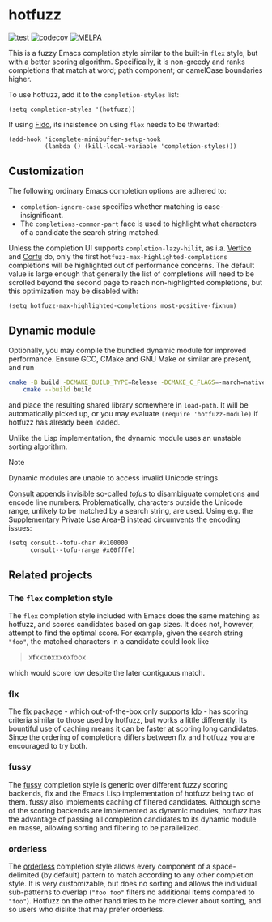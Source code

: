# hotfuzz

[![test](https://github.com/axelf4/hotfuzz/actions/workflows/test.yml/badge.svg)](https://github.com/axelf4/hotfuzz/actions/workflows/test.yml)
[![codecov](https://codecov.io/gh/axelf4/hotfuzz/graph/badge.svg?token=OV1BqTB7QL)](https://codecov.io/gh/axelf4/hotfuzz)
[![MELPA](https://melpa.org/packages/hotfuzz-badge.svg)](https://melpa.org/#/hotfuzz)

This is a fuzzy Emacs completion style similar to the built-in `flex` style,
but with a better scoring algorithm.
Specifically, it is non-greedy and ranks completions that match at
word; path component; or camelCase boundaries higher.

To use hotfuzz, add it to the `completion-styles` list:
```elisp
(setq completion-styles '(hotfuzz))
```
If using [Fido], its insistence on using `flex` needs to be thwarted:
```elisp
(add-hook 'icomplete-minibuffer-setup-hook
          (lambda () (kill-local-variable 'completion-styles)))
```

## Customization

The following ordinary Emacs completion options are adhered to:
* `completion-ignore-case` specifies whether matching is case-insignificant.
* The `completions-common-part` face is used to highlight
  what characters of a candidate the search string matched.

Unless the completion UI supports `completion-lazy-hilit`, as i.a.
[Vertico] and [Corfu] do, only the first
`hotfuzz-max-highlighted-completions` completions will be
highlighted out of performance concerns. The default value is large
enough that generally the list of completions will need to be
scrolled beyond the second page to reach non-highlighted
completions, but this optimization may be disabled with:
```elisp
(setq hotfuzz-max-highlighted-completions most-positive-fixnum)
```

## Dynamic module

Optionally, you may compile the bundled dynamic module
for improved performance.
Ensure GCC, CMake and GNU Make or similar are present, and run

```sh
cmake -B build -DCMAKE_BUILD_TYPE=Release -DCMAKE_C_FLAGS=-march=native . &&
	cmake --build build
```

and place the resulting shared library somewhere in `load-path`.
It will be automatically picked up,
or you may evaluate `(require 'hotfuzz-module)`
if hotfuzz has already been loaded.

Unlike the Lisp implementation,
the dynamic module uses an unstable sorting algorithm.

> [!NOTE]
> Dynamic modules are unable to access invalid Unicode strings.
>
> [Consult] appends invisible so-called *tofus* to disambiguate
> completions and encode line numbers. Problematically, characters
> outside the Unicode range, unlikely to be matched by a search
> string, are used. Using e.g. the Supplementary Private Use Area-B
> instead circumvents the encoding issues:
> ```elisp
> (setq consult--tofu-char #x100000
>       consult--tofu-range #x00fffe)
> ```

## Related projects

### The `flex` completion style

The `flex` completion style included with Emacs
does the same matching as hotfuzz, and scores candidates based on gap sizes.
It does not, however, attempt to find the optimal score.
For example, given the search string `"foo"`,
the matched characters in a candidate could look like

> x**f**xxx**o**xxx**o**xfoox

which would score low despite the later contiguous match.

### flx

The [flx] package - which out-of-the-box only supports [Ido] -
has scoring criteria similar to those used by hotfuzz,
but works a little differently.
Its bountiful use of caching means it can be faster at scoring long candidates.
Since the ordering of completions differs between flx and hotfuzz
you are encouraged to try both.

### fussy

The [fussy] completion style is generic over different fuzzy scoring backends,
flx and the Emacs Lisp implementation of hotfuzz being two of them.
fussy also implements caching of filtered candidates.
Although some of the scoring backends are implemented as dynamic modules,
hotfuzz has the advantage of passing all completion candidates
to its dynamic module en masse,
allowing sorting and filtering to be parallelized.

### orderless

The [orderless] completion style allows
every component of a space-delimited (by default) pattern
to match according to any other completion style.
It is very customizable,
but does no sorting and allows the individual sub-patterns to overlap
(`"foo foo"` filters no additional items compared to `"foo"`).
Hotfuzz on the other hand tries to be more clever about sorting,
and so users who dislike that may prefer orderless.

[Vertico]: https://github.com/minad/vertico
[Corfu]: https://github.com/minad/corfu
[Ido]: https://www.gnu.org/software/emacs/manual/html_node/ido/index.html
[Fido]: https://www.gnu.org/software/emacs/manual/html_node/emacs/Icomplete.html
[Consult]: https://github.com/minad/consult
[flx]: https://github.com/lewang/flx
[fussy]: https://github.com/jojojames/fussy
[orderless]: https://github.com/oantolin/orderless
